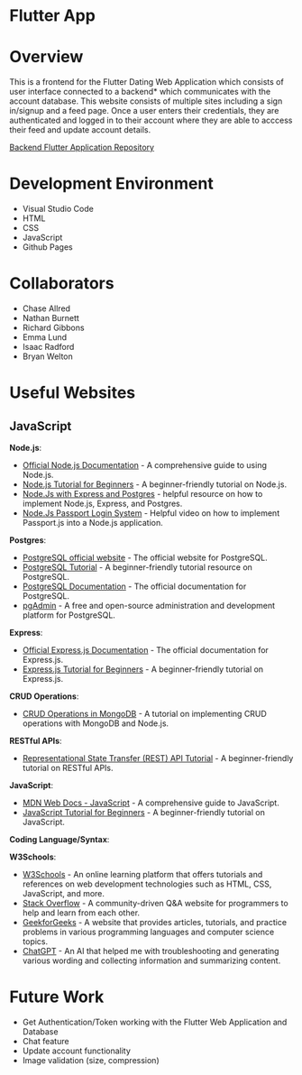 # Flutter App

# Overview

This is a frontend for the Flutter Dating Web Application which consists of user interface connected to a backend* which communicates with the account database. This website consists of multiple sites including a sign in/signup and a feed page. Once a user enters their credentials, they are authenticated and logged in to their account where they are able to acccess their feed and update account details. 

[Backend Flutter Application Repository](https://github.com/rgibbons131/FlutterBackEnd)

# Development Environment
* Visual Studio Code
* HTML
* CSS
* JavaScript
* Github Pages

# Collaborators
* Chase Allred
* Nathan Burnett
* Richard Gibbons
* Emma Lund
* Isaac Radford
* Bryan Welton

# Useful Websites

## JavaScript

**Node.js**:

- [Official Node.js Documentation](https://nodejs.org/en/docs/) - A comprehensive guide to using Node.js.
- [Node.js Tutorial for Beginners](https://www.tutorialspoint.com/nodejs/index.htm) - A beginner-friendly tutorial on Node.js.
- [Node.Js with Express and Postgres](https://dev.to/tienbku/node-js-express-login-example-with-postgresql-5676) - helpful resource on how to implement Node.js, Express, and Postgres.
- [Node.Js Passport Login System](https://youtu.be/-RCnNyD0L-s) - Helpful video on how to implement Passport.js into a Node.js application.

**Postgres**:

- [PostgreSQL official website](https://www.postgresql.org/) - The official website for PostgreSQL.
- [PostgreSQL Tutorial](https://www.postgresqltutorial.com/) - A beginner-friendly tutorial resource on PostgreSQL.
- [PostgreSQL Documentation](https://www.postgresql.org/docs/) - The official documentation for PostgreSQL.
- [pgAdmin](https://www.pgadmin.org/) - A free and open-source administration and development platform for PostgreSQL.

**Express**:

- [Official Express.js Documentation](https://expressjs.com/) - The official documentation for Express.js.
- [Express.js Tutorial for Beginners](https://www.tutorialspoint.com/expressjs/index.htm) - A beginner-friendly tutorial on Express.js.

**CRUD Operations**:

- [CRUD Operations in MongoDB](https://www.mongodb.com/blog/post/quick-start-crud-operations-mongodb-nodejs) - A tutorial on implementing CRUD operations with MongoDB and Node.js.

**RESTful APIs**:

- [Representational State Transfer (REST) API Tutorial](https://restfulapi.net/) - A beginner-friendly tutorial on RESTful APIs.

**JavaScript**:

- [MDN Web Docs - JavaScript](https://developer.mozilla.org/en-US/docs/Web/JavaScript) - A comprehensive guide to JavaScript.
- [JavaScript Tutorial for Beginners](https://www.tutorialspoint.com/javascript/index.htm) - A beginner-friendly tutorial on JavaScript.

**Coding Language/Syntax**:

**W3Schools**:

- [W3Schools](https://www.w3schools.com/) - An online learning platform that offers tutorials and references on web development technologies such as HTML, CSS, JavaScript, and more.
- [Stack Overflow](https://stackoverflow.com/) - A community-driven Q&A website for programmers to help and learn from each other.
- [GeekforGeeks](https://www.geeksforgeeks.org/) - A website that provides articles, tutorials, and practice problems in various programming languages and computer science topics.
- [ChatGPT](https://chat.openai.com/) - An AI that helped me with troubleshooting and generating various wording and collecting information and summarizing content.

# Future Work
- Get Authentication/Token working with the Flutter Web Application and Database
- Chat feature
- Update account functionality
- Image validation (size, compression)
